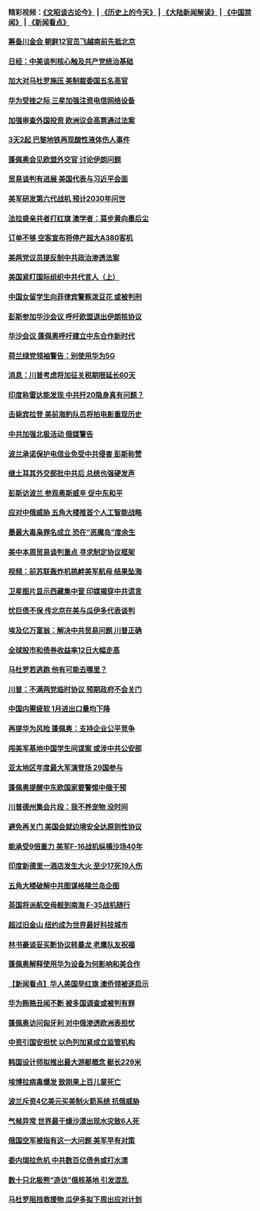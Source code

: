 #### 精彩视频：[《文昭谈古论今》](http://45.76.195.252/wenzhao) | [《历史上的今天》](http://45.76.195.252/today-in-history) | [《大陆新闻解读》](http://45.76.195.252/ntdtv-comedy) | [《中国禁闻》](http://45.76.195.252/ntdtv-news) | [《新闻看点》](http://45.76.195.252/news-insight) 

 #### [筹备川金会 朝鲜12官员飞越南前先抵北京](../pages/nsc418/n11048304.md?t=02160037) 

#### [日经：中美谈判核心触及共产党统治基础](../pages/nsc418/n11048165.md?t=02160037) 

#### [加大对马杜罗施压 美制裁委国五名高官](../pages/nsc418/n11048312.md?t=02160037) 

#### [华为受挫之际 三星加强注资电信网络设备](../pages/nsc418/n11047783.md?t=02160037) 

#### [加强审查外国投资 欧洲议会高票通过法案](../pages/nsc418/n11048074.md?t=02160037) 

#### [3天2起 巴黎地铁再现酸性液体伤人事件](../pages/nsc418/n11047974.md?t=02160037) 

#### [蓬佩奥会见欧盟外交官 讨论伊朗问题](../pages/nsc418/n11047592.md?t=02160037) 

#### [贸易谈判有进展 美国代表与习近平会面](../pages/nsc418/n11046943.md?t=02160037) 

#### [美军研发第六代战机 预计2030年问世](../pages/nsc418/n11046853.md?t=02160037) 

#### [法拉盛亲共者打红旗 澳学者：莫步黄向墨后尘](../pages/nsc418/n11044321.md?t=02160037) 

#### [订单不够 空客宣布将停产超大A380客机](../pages/nsc418/n11045504.md?t=02160037) 

#### [美两党议员提反制中共政治渗透法案](../pages/nsc418/n11045351.md?t=02160037) 

#### [美国紧盯国际组织中共代言人（上）](../pages/nsc418/n11042844.md?t=02160037) 

#### [中国女留学生向菲律宾警察泼豆花 或被判刑](../pages/nsc418/n11045199.md?t=02160037) 

#### [彭斯参加华沙会议 呼吁欧盟退出伊朗核协议](../pages/nsc418/n11045031.md?t=02160037) 

#### [华沙会议 蓬佩奥呼吁建立中东合作新时代](../pages/nsc418/n11044317.md?t=02160037) 

#### [荷兰绿党领袖警告：别使用华为5G](../pages/nsc418/n11042653.md?t=02160037) 

#### [消息：川普考虑将加征关税期限延长60天](../pages/nsc418/n11044512.md?t=02160037) 

#### [印度称雷达能发现 中共歼20隐身真有问题？](../pages/nsc418/n11044278.md?t=02160037) 

#### [击毙宾拉登 美前海豹队员将拍电影重现历史](../pages/nsc418/n11043977.md?t=02160037) 

#### [中共加强北极活动 俄媒警告](../pages/nsc418/n11042829.md?t=02160037) 

#### [波兰承诺保护电信业免受中共侵害 彭斯称赞](../pages/nsc418/n11042705.md?t=02160037) 

#### [继土耳其外交部批中共后 总统也强硬发声](../pages/nsc418/n11042777.md?t=02160037) 

#### [彭斯访波兰 参观奥斯威辛 促中东和平](../pages/nsc418/n11042477.md?t=02160037) 

#### [应对中俄威胁 五角大楼推首个人工智能战略](../pages/nsc418/n11042470.md?t=02160037) 

#### [墨最大毒枭罪名成立 恐在“恶魔岛”度余生](../pages/nsc418/n11042258.md?t=02160037) 

#### [美中本周贸易谈判重点 寻求制定协议框架](../pages/nsc418/n11041912.md?t=02160037) 

#### [视频：前苏联轰炸机挑衅美军航母 结果坠海](../pages/nsc418/n11041810.md?t=02160037) 

#### [卫星图片显示西藏集中营 印媒揭穿中共谎言](../pages/nsc418/n11041664.md?t=02160037) 

#### [忧巨债不保 传北京在美与瓜伊多代表谈判](../pages/nsc418/n11040772.md?t=02160037) 

#### [埃及亿万富翁：解决中共贸易问题 川普正确](../pages/nsc418/n11040351.md?t=02160037) 

#### [全球股市和债券收益率12日大幅走高](../pages/nsc418/n11040548.md?t=02160037) 

#### [马杜罗若逃跑 他有可能去哪里？](../pages/nsc418/n11040502.md?t=02160037) 

#### [川普：不满两党临时协议 预期政府不会关门](../pages/nsc418/n11040382.md?t=02160037) 

#### [中国内需疲软 1月进出口量均下降](../pages/nsc418/n11040021.md?t=02160037) 

#### [再提华为风险 蓬佩奥：支持企业公平竞争](../pages/nsc418/n11040198.md?t=02160037) 

#### [闯美军基地中国学生间谍案 或涉中共公安部](../pages/nsc418/n11040083.md?t=02160037) 

#### [亚太地区年度最大军演登场 29国参与](../pages/nsc418/n11039999.md?t=02160037) 

#### [蓬佩奥提醒中东欧国家要警惕中俄干预](../pages/nsc418/n11039745.md?t=02160037) 

#### [川普德州集会片段：我不养宠物 没时间](../pages/nsc418/n11039218.md?t=02160037) 

#### [避免再关门 美国会就边境安全达原则性协议](../pages/nsc418/n11039556.md?t=02160037) 

#### [能承受9倍重力 美军F-16战机纵横沙场40年](../pages/nsc418/n11039432.md?t=02160037) 

#### [印度新德里一酒店发生大火 至少17死19人伤](../pages/nsc418/n11039502.md?t=02160037) 

#### [五角大楼破解中共图谋格陵兰岛企图](../pages/nsc418/n11038368.md?t=02160037) 

#### [英国将派航空母舰到南海 F-35战机随行](../pages/nsc418/n11039035.md?t=02160037) 

#### [超过旧金山 纽约成为世界最好科技城市](../pages/nsc418/n11038537.md?t=02160037) 

#### [林书豪谈妥买断协议转暴龙 老鹰队友祝福](../pages/nsc418/n11038662.md?t=02160037) 

#### [蓬佩奥解释使用华为设备为何影响和美合作](../pages/nsc418/n11038282.md?t=02160037) 

#### [【新闻看点】华人美国举红旗 澳侨领被逐启示](../pages/nsc418/n11038210.md?t=02160037) 

#### [华为贿赂丑闻不断 被多国调查或被判有罪](../pages/nsc418/n11038028.md?t=02160037) 

#### [蓬佩奥访问匈牙利 对中俄渗透欧洲表担忧](../pages/nsc418/n11038057.md?t=02160037) 

#### [中资引国安担忧 以色列加紧成立监管机构](../pages/nsc418/n11037999.md?t=02160037) 

#### [韩国设计师拟推出最大游艇概念 艇长229米](../pages/nsc418/n11037905.md?t=02160037) 

#### [埃博拉病毒爆发 致刚果上百儿童死亡](../pages/nsc418/n11037661.md?t=02160037) 

#### [波兰斥资4亿美元买美制火箭系统 抗俄威胁](../pages/nsc418/n11036936.md?t=02160037) 

#### [气候异常 世界最干燥沙漠出现水灾致6人死](../pages/nsc418/n11037220.md?t=02160037) 

#### [俄国空军被指有这一大问题 美军早有对策](../pages/nsc418/n11036963.md?t=02160037) 

#### [委内瑞拉危机 中共数百亿债务或打水漂](../pages/nsc418/n11036297.md?t=02160037) 

#### [数十只北极熊“造访”俄核基地 引发混乱](../pages/nsc418/n11036150.md?t=02160037) 

#### [马杜罗阻挡救援物 瓜伊多拟下周出应对计划](../pages/nsc418/n11035966.md?t=02160037) 

